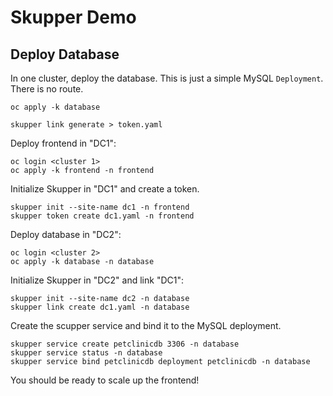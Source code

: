 # Skupper Demo

## Deploy Database

In one cluster, deploy the database.  This is just a simple MySQL `Deployment`.  There is no route.

```
oc apply -k database
```


```
skupper link generate > token.yaml
```

Deploy frontend in "DC1":


```
oc login <cluster 1>
oc apply -k frontend -n frontend
```

Initialize Skupper in "DC1" and create a token.

```
skupper init --site-name dc1 -n frontend
skupper token create dc1.yaml -n frontend
```

Deploy database in "DC2":

```
oc login <cluster 2>
oc apply -k database -n database
```

Initialize Skupper in "DC2" and link "DC1":

```
skupper init --site-name dc2 -n database
skupper link create dc1.yaml -n database
```

Create the scupper service and bind it to the MySQL deployment.

```
skupper service create petclinicdb 3306 -n database
skupper service status -n database
skupper service bind petclinicdb deployment petclinicdb -n database
```

You should be ready to scale up the frontend!



